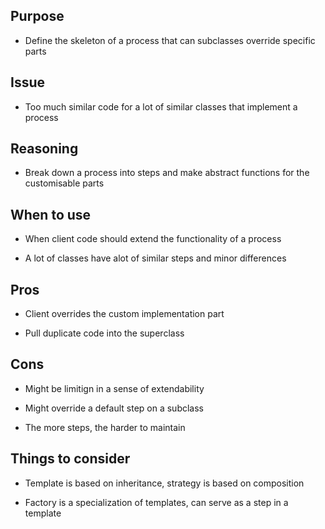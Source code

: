 ## Purpose

* Define the skeleton of a process that can subclasses override specific parts

## Issue

* Too much similar code for a lot of similar classes that implement a process

## Reasoning

* Break down a process into steps and make abstract functions for the customisable parts

## When to use

* When client code should extend the functionality of a process

* A lot of classes have alot of similar steps and minor differences

## Pros

* Client overrides the custom implementation part

* Pull duplicate code into the superclass

## Cons

* Might be limitign in a sense of extendability

* Might override a default step on a subclass

* The more steps, the harder to maintain

## Things to consider

* Template is based on inheritance, strategy is based on composition

* Factory is a specialization of templates, can serve as a step in a template